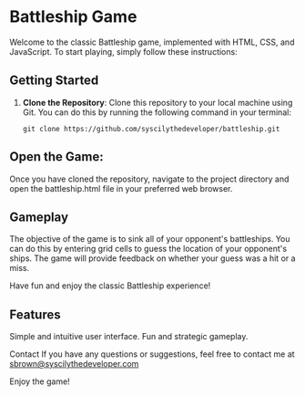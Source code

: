
# Battleship Game

Welcome to the classic Battleship game, implemented with HTML, CSS, and JavaScript. To start playing, simply follow these instructions:

## Getting Started

1. **Clone the Repository**: 
   Clone this repository to your local machine using Git. You can do this by running the following command in your terminal:

   ```shell
   git clone https://github.com/syscilythedeveloper/battleship.git
   
## Open the Game:
Once you have cloned the repository, navigate to the project directory and open the battleship.html file in your preferred web browser.

## Gameplay
The objective of the game is to sink all of your opponent's battleships. You can do this by entering grid cells to guess the location of your opponent's ships. The game will provide feedback on whether your guess was a hit or a miss.

Have fun and enjoy the classic Battleship experience!

## Features
Simple and intuitive user interface.
Fun and strategic gameplay.


Contact
If you have any questions or suggestions, feel free to contact me at sbrown@syscilythedeveloper.com

Enjoy the game!
